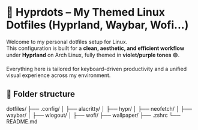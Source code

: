 # 💜 Hyprdots – My Themed Linux Dotfiles (Hyprland, Waybar, Wofi...)

Welcome to my personal dotfiles setup for Linux.  
This configuration is built for a **clean, aesthetic, and efficient workflow** under **Hyprland** on Arch Linux, fully themed in **violet/purple tones** 🟣.

Everything here is tailored for keyboard-driven productivity and a unified visual experience across my environment.

## 🧱 Folder structure

dotfiles/
├── .config/
│ ├── alacritty/
│ ├── hypr/
│ ├── neofetch/
│ ├── waybar/
│ ├── wlogout/
│ ├── wofi/
├── wallpaper/
├── .zshrc
└── README.md
